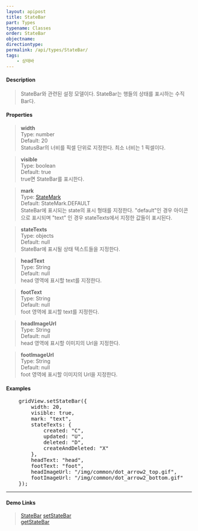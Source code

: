 ```yaml
---
layout: apipost
title: StateBar
part: Types
typename: Classes
order: StateBar
objectname: 
directiontype: 
permalink: /api/types/StateBar/
tags:
    - 상태바
---
```



#### Description

> StateBar와 관련된 설정 모델이다. StateBar는 행들의 상태를 표시하는 수직 Bar다. 

#### Properties

> **width**  
> Type: number  
> Default: 20  
> StatusBar의 너비를 픽셀 단위로 지정한다. 최소 너비는 1 픽셀이다.

> **visible**  
> Type: boolean   
> Default: true     
> true면 StateBar를 표시한다.

> **mark**  
> Type: [StateMark](/api/types/StateMark/)     
> Default: StateMark.DEFAULT     
> StateBar에 표시되는 state의 표시 형태를 지정한다. "default"인 경우 아이콘으로 표시되며 "text" 인 경우 stateTexts에서 지정한 값들이 표시된다.  

> **stateTexts**  
> Type: objects   
> Default: null     
> StateBar에 표시될 상태 텍스트들을 지정한다.

> **headText**       
> Type: String  
> Default: null  
> head 영역에 표시할 text를 지정한다.  
   
> **footText**       
> Type: String  
> Default: null  
> foot 영역에 표시할 text를 지정한다.  

> **headImageUrl**       
> Type: String  
> Default: null  
> head 영역에 표시할 이미지의 Url을 지정한다.  
   
> **footImageUrl**       
> Type: String  
> Default: null  
> foot 영역에 표시할 이미지의 Url을 지정한다.  

#### Examples

<pre class="prettyprint">
	gridView.setStateBar({
	    width: 20,
	    visible: true,
	    mark: "text",
	    stateTexts: {
	        created: "C",
	        updated: "U",
	        deleted: "D",
	        createAndDeleted: "X"
	    },
		headText: "head",
		footText: "foot",
		headImageUrl: "/img/common/dot_arrow2_top.gif",
		footImageUrl: "/img/common/dot_arrow2_bottom.gif"
	});
</pre>

---

#### Demo Links

> [StateBar](http://demo.realgrid.com/Demo/StateBar) 
> [setStateBar](/api/GridBase/setStateBar/)   
> [getStateBar](/api/GridBase/getStateBar/)     